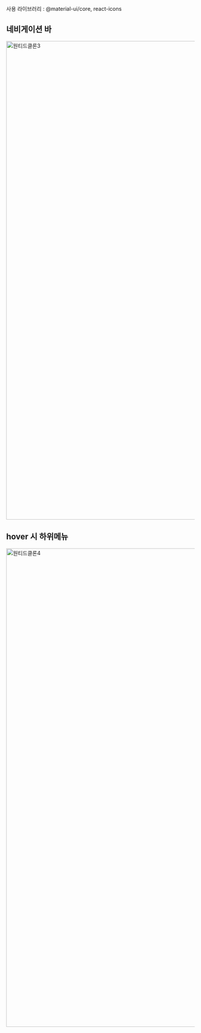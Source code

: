 사용 라이브러리 : @material-ui/core, react-icons
<h2>네비게이션 바 </h2>
<img width="1280" alt="원티드클론3" src="https://user-images.githubusercontent.com/39605922/126043902-4dd5966a-6519-4414-900e-1b1ca619c343.png">

<h2>hover 시 하위메뉴</h2>
<img width="1280" alt="원티드클론4" src="https://user-images.githubusercontent.com/39605922/126043922-e7444f6e-461c-4b6c-bd18-50688e251074.png">
